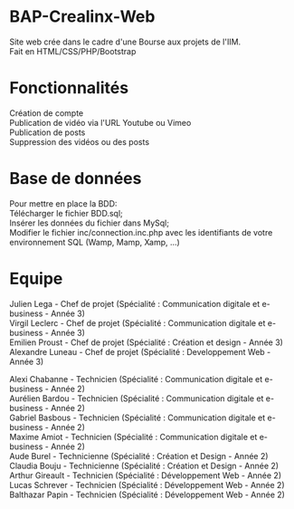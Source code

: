 # BAP-Crealinx-Web

Site web crée dans le cadre d'une Bourse aux projets de l'IIM. <br>
Fait en HTML/CSS/PHP/Bootstrap

# Fonctionnalités

Création de compte<br>
Publication de vidéo via l'URL Youtube ou Vimeo<br>
Publication de posts <br>
Suppression des vidéos ou des posts

# Base de données

Pour mettre en place la BDD: <br>
  Télécharger le fichier BDD.sql;<br>
  Insérer les données du fichier dans MySql;<br>
  Modifier le fichier inc/connection.inc.php avec les identifiants de votre environnement SQL (Wamp, Mamp, Xamp, ...)


# Equipe

Julien Lega - Chef de projet (Spécialité : Communication digitale et e-business - Année 3)<br>
Virgil Leclerc - Chef de projet (Spécialité : Communication digitale et e-business - Année 3)<br>
Emilien Proust - Chef de projet (Spécialité : Création et design - Année 3)<br>
Alexandre Luneau - Chef de projet (Spécialité : Developpement Web - Année 3)

Alexi Chabanne - Technicien (Spécialité : Communication digitale et e-business - Année 2)<br>
Aurélien Bardou - Technicien (Spécialité : Communication digitale et e-business - Année 2)<br>
Gabriel Basbous - Technicien (Spécialité : Communication digitale et e-business - Année 2)<br>
Maxime Amiot - Technicien (Spécialité : Communication digitale et e-business - Année 2)<br>
Aude Burel - Technicienne (Spécialité : Création et Design - Année 2)<br>
Claudia Bouju - Technicienne (Spécialité : Création et Design - Année 2)<br>
Arthur Gireault - Technicien (Spécialité : Développement Web - Année 2)<br>
Lucas Schrever - Technicien (Spécialité : Développement Web - Année 2)<br>
Balthazar Papin - Technicien (Spécialité : Développement Web - Année 2)<br>
